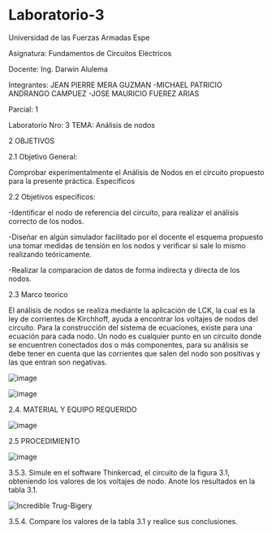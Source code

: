 # Laboratorio-3

Universidad de las Fuerzas Armadas Espe

Asignatura: Fundamentos de Circuitos Eléctricos

Docente: Ing. Darwin Alulema

Integrantes: JEAN PIERRE MERA GUZMAN -MICHAEL PATRICIO ANDRANGO CAMPUEZ -JOSE MAURICIO FUEREZ ARIAS

Parcial: 1

Laboratorio Nro: 3 TEMA: Análisis de nodos

2 OBJETIVOS

2.1 Objetivo General:

Comprobar experimentalmente el Análisis de Nodos en el circuito propuesto para la presente práctica.
Específicos

2.2 Objetivos especificos:

-Identificar el nodo de referencia del circuito, para realizar el análisis correcto de los nodos.

-Diseñar en algún simulador facilitado por el docente el esquema propuesto una tomar medidas de tensión en los nodos y verificar si sale lo mismo realizando teóricamente.

-Realizar la comparacion de datos de forma indirecta y directa de los nodos.

2.3 Marco teorico

El análisis de nodos se realiza mediante la aplicación de LCK, la cual es la ley de corrientes de Kirchhoff, ayuda a encontrar los voltajes de nodos del circuito. Para la construcción del sistema de ecuaciones, existe para una ecuación para cada nodo. Un nodo es cualquier punto en un circuito donde se encuentren conectados dos o más componentes, para su análisis se debe tener en cuenta que las corrientes que salen del nodo son positivas y las que entran son negativas.

![image](https://user-images.githubusercontent.com/104911658/203655581-ce020384-918e-4bcf-8d65-929afd439760.png)

![image](https://user-images.githubusercontent.com/104911658/203655546-9176d907-343a-4a66-850e-80c4830be549.png)


2.4. MATERIAL Y EQUIPO REQUERIDO

![image](https://user-images.githubusercontent.com/104911658/203655743-8214a208-04e7-4923-ae53-911279604ca2.png)

2.5 PROCEDIMIENTO

![image](https://user-images.githubusercontent.com/104911658/203655853-e9e7d04b-bd5c-4bd6-8171-dba02f8c7d5f.png)







3.5.3. Simule en el software Thinkercad, el circuito de la figura 3.1, obteniendo los
valores de los voltajes de nodo. Anote los resultados en la tabla 3.1.



![Incredible Trug-Bigery](https://user-images.githubusercontent.com/107088999/203874912-08507c16-e21f-457d-92d2-c1f05a63c6e8.png)


3.5.4. Compare los valores de la tabla 3.1 y realice sus conclusiones.



